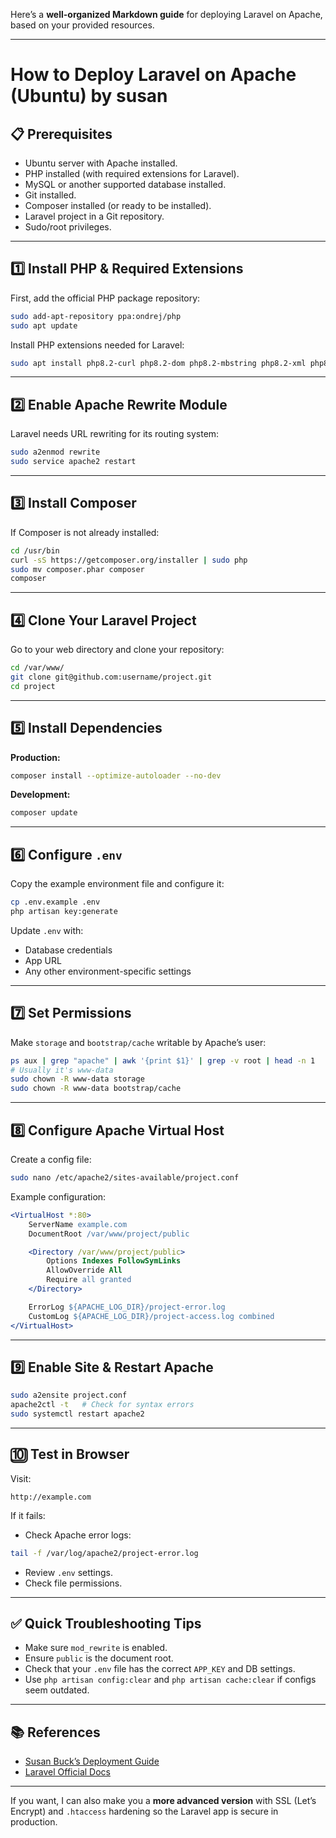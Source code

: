 Here’s a **well-organized Markdown guide** for deploying Laravel on Apache, based on your provided resources.

---

# How to Deploy Laravel on Apache (Ubuntu) by susan

## 📋 Prerequisites

* Ubuntu server with Apache installed.
* PHP installed (with required extensions for Laravel).
* MySQL or another supported database installed.
* Git installed.
* Composer installed (or ready to be installed).
* Laravel project in a Git repository.
* Sudo/root privileges.

---

## 1️⃣ Install PHP & Required Extensions

First, add the official PHP package repository:

```bash
sudo add-apt-repository ppa:ondrej/php
sudo apt update
```

Install PHP extensions needed for Laravel:

```bash
sudo apt install php8.2-curl php8.2-dom php8.2-mbstring php8.2-xml php8.2-mysql zip unzip
```

---

## 2️⃣ Enable Apache Rewrite Module

Laravel needs URL rewriting for its routing system:

```bash
sudo a2enmod rewrite
sudo service apache2 restart
```

---

## 3️⃣ Install Composer

If Composer is not already installed:

```bash
cd /usr/bin
curl -sS https://getcomposer.org/installer | sudo php
sudo mv composer.phar composer
composer
```

---

## 4️⃣ Clone Your Laravel Project

Go to your web directory and clone your repository:

```bash
cd /var/www/
git clone git@github.com:username/project.git
cd project
```

---

## 5️⃣ Install Dependencies

**Production:**

```bash
composer install --optimize-autoloader --no-dev
```

**Development:**

```bash
composer update
```

---

## 6️⃣ Configure `.env`

Copy the example environment file and configure it:

```bash
cp .env.example .env
php artisan key:generate
```

Update `.env` with:

* Database credentials
* App URL
* Any other environment-specific settings

---

## 7️⃣ Set Permissions

Make `storage` and `bootstrap/cache` writable by Apache’s user:

```bash
ps aux | grep "apache" | awk '{print $1}' | grep -v root | head -n 1
# Usually it's www-data
sudo chown -R www-data storage
sudo chown -R www-data bootstrap/cache
```

---

## 8️⃣ Configure Apache Virtual Host

Create a config file:

```bash
sudo nano /etc/apache2/sites-available/project.conf
```

Example configuration:

```apache
<VirtualHost *:80>
    ServerName example.com
    DocumentRoot /var/www/project/public

    <Directory /var/www/project/public>
        Options Indexes FollowSymLinks
        AllowOverride All
        Require all granted
    </Directory>

    ErrorLog ${APACHE_LOG_DIR}/project-error.log
    CustomLog ${APACHE_LOG_DIR}/project-access.log combined
</VirtualHost>
```

---

## 9️⃣ Enable Site & Restart Apache

```bash
sudo a2ensite project.conf
apache2ctl -t   # Check for syntax errors
sudo systemctl restart apache2
```

---

## 🔟 Test in Browser

Visit:

```
http://example.com
```

If it fails:

* Check Apache error logs:

```bash
tail -f /var/log/apache2/project-error.log
```

* Review `.env` settings.
* Check file permissions.

---

## ✅ Quick Troubleshooting Tips

* Make sure `mod_rewrite` is enabled.
* Ensure `public` is the document root.
* Check that your `.env` file has the correct `APP_KEY` and DB settings.
* Use `php artisan config:clear` and `php artisan cache:clear` if configs seem outdated.

---

## 📚 References

* [Susan Buck’s Deployment Guide](https://codewithsusan.com/notes/deploy-laravel-on-apache)
* [Laravel Official Docs](https://laravel.com/docs/deployment)

---

If you want, I can also make you a **more advanced version** with SSL (Let’s Encrypt) and `.htaccess` hardening so the Laravel app is secure in production.
